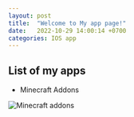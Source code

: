 ```yaml
---
layout: post
title:  "Welcome to My app page!"
date:   2022-10-29 14:00:14 +0700
categories: IOS app
---
```


## List of my apps
- Minecraft Addons

![Minecraft addons](https://api.mcpedl.com/storage/submissions/34446/129/pi-fix_1-520x245.png)